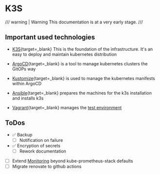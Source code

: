 # K3S

/// warning | Warning
This documentation is at a very early stage.
///

## Important used technologies

- [K3S](https://k3s.io/){target=_blank}
This is the foundation of the infrastructure. It's an easy to deploy and maintain kubernetes distribution

- [ArgoCD](https://argoproj.github.io/argo-cd/){target=_blank} is a tool to manage kubernetes clusters the GitOPs way

- [Kustomize](https://kustomize.io/){target=_blank} is used to manage the kubernetes manifests within ArgoCD

- [Ansible](https://www.ansible.com/){target=_blank} prepares the machines for the k3s installation and installs k3s

- [Vagrant](https://www.vagrantup.com/){target=_blank} manages the [test environment](testenv.md)

## ToDos

- ✅ Backup
    * [ ] Notification on failure
- ✅ Encryption of secrets
    * [ ] Rework documentation
- [ ] Extend [Monitoring](monitoring.md) beyond kube-prometheus-stack defaults
- [ ] Migrate renovate to github actions
